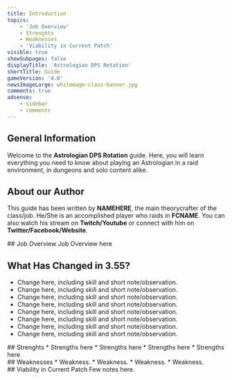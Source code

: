 ```yaml
---
title: Introduction
topics:
    - 'Job Overview'
    - Strenghts
    - Weaknesses
    - 'Viability in Current Patch'
visible: true
showSubpages: false
displayTitle: 'Astrologian DPS Rotation'
shortTitle: Guide
gameVersion: '4.0'
newsImageLarge: whitemage-class-banner.jpg
comments: true
adsense:
    - sidebar
    - comments
---
```


## General Information
Welcome to the **Astrologian DPS Rotation** guide. Here, you will learn everything you need to know about playing an Astrologian in a raid environment, in dungeons and solo content alike.

## About our Author
This guide has been written by **NAMEHERE**, the main theorycrafter of the class/job. He/She is an accomplished player who raids in **FCNAME**. You can also watch his stream on **Twitch/Youtube** or connect with him on **Twitter/Facebook/Website**.

<div id='job-overview'></div>
## Job Overview
Job Overview here

## What Has Changed in 3.55?
* Change here, including skill and short note/observation.
* Change here, including skill and short note/observation.
* Change here, including skill and short note/observation.
* Change here, including skill and short note/observation.
* Change here, including skill and short note/observation.
* Change here, including skill and short note/observation.
* Change here, including skill and short note/observation.
* Change here, including skill and short note/observation.

<div id='strenghts'></div>
## Strenghts
* Strengths here
* Strengths here
* Strengths here
* Strengths here

<div id='weaknesses'></div>
## Weaknesses
* Weakness.
* Weakness.
* Weakness.
* Weakness.

<div id='viability-in-current-patch'></div>
## Viability in Current Patch
Few notes here.